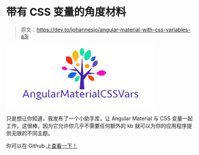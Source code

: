 # 带有 CSS 变量的角度材料

> 原文：<https://dev.to/johannesjo/angular-material-with-css-variables-a3i>

[![logo](img/bb6c76e00097a055016f3ac2c737f089.png)](https://res.cloudinary.com/practicaldev/image/fetch/s--L89IA--x--/c_limit%2Cf_auto%2Cfl_progressive%2Cq_auto%2Cw_880/https://raw.githubusercontent.com/johannesjo/angular-material-css-vars/master/logo.png)

只是想让你知道，我发布了一个小助手库，让 Angular Material 与 CSS 变量一起工作，这很棒，因为它允许你几乎不需要任何额外的 kb 就可以为你的应用程序提供无限的不同主题。

你可以在 Github 上[查看一下！](https://github.com/johannesjo/angular-material-css-vars)